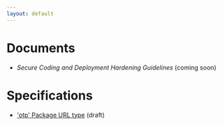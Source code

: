 ```yaml
---
layout: default
---
```


# Documents

* *Secure Coding and Deployment Hardening Guidelines* (coming soon)

# Specifications

* ['otp' Package URL type](specs/otp_purl_type) (draft)
